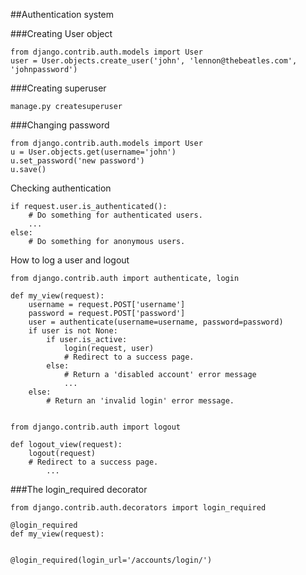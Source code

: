 ##Authentication system

###Creating User object

    from django.contrib.auth.models import User
    user = User.objects.create_user('john', 'lennon@thebeatles.com', 'johnpassword')

###Creating superuser

    manage.py createsuperuser

###Changing password

    from django.contrib.auth.models import User
    u = User.objects.get(username='john')
    u.set_password('new password')
    u.save()

Checking authentication

    if request.user.is_authenticated():
        # Do something for authenticated users.
        ...
    else:
        # Do something for anonymous users.

How to log a user and logout

    from django.contrib.auth import authenticate, login

    def my_view(request):
        username = request.POST['username']
        password = request.POST['password']
        user = authenticate(username=username, password=password)
        if user is not None:
            if user.is_active:
                login(request, user)
                # Redirect to a success page.
            else:
                # Return a 'disabled account' error message
                ...
        else:
            # Return an 'invalid login' error message.


    from django.contrib.auth import logout

    def logout_view(request):
        logout(request)
        # Redirect to a success page.
            ...

###The login_required decorator

    from django.contrib.auth.decorators import login_required

    @login_required
    def my_view(request):

    
    @login_required(login_url='/accounts/login/')
   



